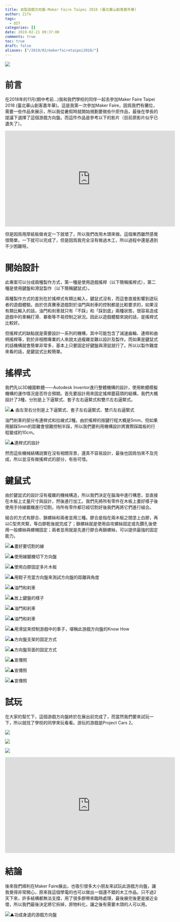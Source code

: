 ```yaml
---
title: 自製遊戲方向盤-Maker Faire Taipei 2018 (臺北華山創客嘉年華)
author: ZiTe
tags:
  - DIY
categories: []
date: 2019-02-21 09:37:00
comments: true
toc: true
draft: false
aliases: ["/2019/02/makerfairetaipei2018/"]
---
```

![](https://1.bp.blogspot.com/-O55tzWNKOOM/XppbGfjNjhI/AAAAAAAACFw/5mg4H7oP5tobmbB7je5IJwFDpC0YsisRACPcBGAsYHg/s320/20181011_%25E9%2581%258A%25E6%2588%25B2%25E6%2596%25B9%25E5%2590%2591%25E7%259B%25A4%25E5%25AE%25A3%25E5%2582%25B3%25E7%2585%25A7-0046.jpg)


# 前言

在2018年的11月(期中考前...)我和我們學校的同伴一起去參加Maker Faire Taipei 2018 (臺北華山創客嘉年華)。這是我第一次參加Maker Faire，因爲我們有攤位，需要一些作品來展示，所以我從暑假時就開始規劃要做些什麽作品，最後在學長的提議下選擇了這個游戲方向盤。而這件作品是參考以下的影片（目前原影片似乎已遺失了）。

<!--more-->

<div style="clear: both; text-align: center;">
<iframe allow="accelerometer; autoplay; encrypted-media; gyroscope; picture-in-picture" allowfullscreen="" frameborder="0" height="315" src="https://www.youtube.com/embed/AqbKj3T-eaM" width="560"></iframe>
</div>

但是因爲用厚紙板做肯定一下就壞了，所以我們改用木頭來做。這個東西雖然感覺很簡單，一下就可以完成了，但是因爲我完全沒有做過木工，所以過程中還是遇到不少困難呀。

# 開始設計

此專案可以分成兩種製作方式，第一種是使用遊戲搖桿（以下簡稱搖桿式），第二種是使用鍵盤和滑鼠製作（以下簡稱鍵鼠式）。

兩種製作方式的差別在於搖桿式有類比輸入，鍵鼠式沒有，而這會直接影響到遊玩者的遊戲體驗。由於仿真賽車遊戲對於油門與剎車的控制都是比較要求的，如果沒有類比輸入的話，油門和剎車就只有「不踩」和「踩到底」兩種狀態，很容易造成遊戲中的車輛打滑、暴衝等不易控制之狀況。因此以遊戲體驗來說的話，是搖桿式比較好。

但搖桿式的缺點就是需要設計一系列的機構，其中可能包含了減速齒輪、連桿和曲柄搖桿等，對於非相關專業的人來說太過複雜並難以設計及製作。而如果是鍵鼠式的話機構就會簡單非常多，基本上只要固定好鍵盤與滑鼠就行了。所以以製作難度來看的話，是鍵鼠式比較簡單。

# 搖桿式

我們先以3D繪圖軟體——Autodesk Inventor進行整體機構的設計，使用軟體模擬機構的運作情況是否符合預期。首先要設計用來固定搖桿蘑菇頭的結構，我們大概設計了3種，分別是上下逼緊式、套子左右逼緊式和雙爪左右逼緊式。

![▲ 由左至右分別是上下逼緊式、套子左右逼緊式、雙爪左右逼緊式](https://1.bp.blogspot.com/-OXit-ju8Y2o/Xppbzhya2GI/AAAAAAAACGM/wHNDX5dIY7wctoPgRWosijZLjnbpl5U-QCPcBGAsYHg/s1600/041809445684_01.png)

油門剎車的部分有連桿式和拉線式2種。由於搖桿的按鍵行程大概是5mm，但如果用腳踩5mm的距離會很難控制半踩，所以我們要利用機構設計將實際踩踏板的行程變成約10cm。


![▲連桿式的設計](https://1.bp.blogspot.com/-Cxpauj5J5_Y/XppbGdF6yBI/AAAAAAAACFw/zdC24EMp72cixUpzBI-K26YFOIGsHMeVwCPcBGAsYHg/s1600/unnamed%2B%25283%2529.png)

然而這些機械結構説實在沒有相關背景，還真不容易設計，最後也因爲怕來不及完成，所以並沒有做搖桿式的部分，有些可惜。


# 鍵鼠式
由於鍵鼠式的設計沒有複雜的機械構造，所以我們決定在腦海中進行構思，並直接在木板上丈量尺寸與設計，然後進行加工。我們先將所有零件在木板上畫好樣子後使用手持線鋸機進行切割，待所有零件都已經切割好後我們再將它們進行組合。

組合的方式有膠合、鎖螺絲和兩者並用三種。膠合是指在兩木板之間塗上白膠，再以C型夾夾緊，等白膠乾後就完成了；鎖螺絲就是使用自攻螺絲固定或先鑽孔後使用一般螺絲與螺帽固定；兩者並用就是先進行膠合再鎖螺絲，可以提供最強的固定能力。

![▲畫好要切割的線](https://1.bp.blogspot.com/-qSL49ICJzPE/XppbGT3lANI/AAAAAAAACFw/JySKHsgTEK8sraAglCSd3XaBm2LqTqH-gCPcBGAsYHg/s1600/DSC_0011.jpg)

![▲使用線鋸機切下方向盤](https://1.bp.blogspot.com/-f_TgL6vIo2g/XppbGZeycuI/AAAAAAAACFw/8mCyer4qq8YIjmPAghiHgtlVYgltIgm3wCPcBGAsYHg/s1600/DSC_0012.jpg)

![▲使用白膠固定多片木板](https://1.bp.blogspot.com/-qE3Lyu9rl-A/XppbGZx2HLI/AAAAAAAACFw/pPORb1_iblgqV1rMJI-mIYKdtL7dYYECwCPcBGAsYHg/s1600/DSC_0013.jpg)

![▲用鉗子充當方向盤來測試方向盤的距離與角度](https://1.bp.blogspot.com/-XASYoyg8at4/XppbGcUJzJI/AAAAAAAACFw/g7gLtN89AKooRKS7JlfV_79NMDLSebxRgCPcBGAsYHg/s1600/DSC_0057.jpg)

![▲油門和刹車](https://1.bp.blogspot.com/-yY8knYrcxkI/XppbGScz-2I/AAAAAAAACFw/oS4zHJUrfuoAFwkzLNiEAEyoFpY2anEEQCPcBGAsYHg/s1600/DSC_0089.jpg)


![▲放上鍵盤的樣子](https://1.bp.blogspot.com/-Ve3pu_l8kMM/XppbGX-sQxI/AAAAAAAACFw/djFQxSvSg-IuQ3bbb5Q2R-dU-xU1FD7EQCPcBGAsYHg/s1600/DSC_0086.jpg)


![▲油門和刹車](https://1.bp.blogspot.com/-uI6UhqpS1JA/XppbGaGD8nI/AAAAAAAACFw/XqrvP05o9qcGE0wT5K_nXYSwJbo4zhe-gCPcBGAsYHg/s1600/20181011_%25E9%2581%258A%25E6%2588%25B2%25E6%2596%25B9%25E5%2590%2591%25E7%259B%25A4%25E5%25AE%25A3%25E5%2582%25B3%25E7%2585%25A7-0054.jpg)

![▲油門和刹車](https://1.bp.blogspot.com/-c4wz0qXQCsQ/XppbGapAjHI/AAAAAAAACFw/ulTHmKAPZg4PvwxWQ7HASq-_VS0Rg-atgCPcBGAsYHg/s1600/20181011_%25E9%2581%258A%25E6%2588%25B2%25E6%2596%25B9%25E5%2590%2591%25E7%259B%25A4%25E5%25AE%25A3%25E5%2582%25B3%25E7%2585%25A7-0055.jpg)

![▲用滑鼠來控制游戲中的車子，堪稱此游戲方向盤的Know How](https://1.bp.blogspot.com/-iLSfwLSCZys/XppbGS93-rI/AAAAAAAACFw/ibGlOUXh_JsxohAGZcGrkCinmbNUeko9wCPcBGAsYHg/s1600/20181011_%25E9%2581%258A%25E6%2588%25B2%25E6%2596%25B9%25E5%2590%2591%25E7%259B%25A4%25E5%25AE%25A3%25E5%2582%25B3%25E7%2585%25A7-0057.jpg)

![▲方向盤支架的固定方式](https://1.bp.blogspot.com/-3J9DtHU6kFI/XppbGY64_kI/AAAAAAAACFw/021H68aZAFIZdenwiDGPtIQ3YcHScghawCPcBGAsYHg/s1600/20181026_%25E9%2581%258A%25E6%2588%25B2%25E6%2596%25B9%25E5%2590%2591%25E7%259B%25A4%25E5%25AE%25A3%25E5%2582%25B3%25E7%2585%25A7-02-0009.jpg)

![▲方向盤背面的固定方式](https://1.bp.blogspot.com/-7VfwyH50o4o/XppbGXZB-MI/AAAAAAAACFw/nQEE8WW8X7gJ-Ob-3pOHc5cRpzVRjBycACPcBGAsYHg/s1600/20181026_%25E9%2581%258A%25E6%2588%25B2%25E6%2596%25B9%25E5%2590%2591%25E7%259B%25A4%25E5%25AE%25A3%25E5%2582%25B3%25E7%2585%25A7-02-0004.jpg)

![▲宣傳照](https://1.bp.blogspot.com/-pJ-tduIwwcs/XppbGaMniYI/AAAAAAAACFw/LZioyePeh3w_0f9NFvIqCnVctKVdCiPqgCPcBGAsYHg/s1600/ZPH_0073%2528Without%2BText%2529.png)

![▲宣傳照](https://1.bp.blogspot.com/-QVT2R4Vkimo/XppbGSL9TII/AAAAAAAACFw/GqfiFhpNzTcYrWDmoYN4tVy09SxowVP4ACPcBGAsYHg/s1600/ZPH_0041.png)

![▲宣傳照](https://1.bp.blogspot.com/-LIxrL-Hu4nM/XppbGWp9CaI/AAAAAAAACFw/SJZfuX6ES3UUMLsN1DBoTlsQE_RZVXhWwCPcBGAsYHg/s1600/ZPH_0052.png)

# 試玩

在大家的幫忙下，這個游戲方向盤終於在展出前完成了，而當然我們要來試玩一下，所以就找了學校的同學來玩看看。游玩的游戲是Project Cars 2。


![](https://1.bp.blogspot.com/-sJPlwafhEOE/XppbGdQdYlI/AAAAAAAACFw/qkkFti0eSo4BBRn9QS7DGdvZf7sq8E_BQCPcBGAsYHg/s1600/DSC_0093.png)


![](https://1.bp.blogspot.com/-MYH3vsYYi2M/XppbGZd9CYI/AAAAAAAACFw/zvT5GpVmDlsloemnLphpcfrgiocR1SpEACPcBGAsYHg/s1600/DSC_00932.png)


![](https://1.bp.blogspot.com/-9cXHBJqr9cI/XppbGTg8xfI/AAAAAAAACFw/Fqh2-mPu11Iv8eE5gt7ShOJynaF1vetpgCPcBGAsYHg/s1600/DSC_00933.png)


<div style="clear: both; text-align: center;">
<iframe width="560" height="315" src="https://www.youtube.com/embed/LqzdGxMLNnI" frameborder="0" allow="accelerometer; autoplay; encrypted-media; gyroscope; picture-in-picture" allowfullscreen></iframe>
</div>


# 結論

後來我們順利在Maker Faire展出，也吸引很多大小朋友來試玩此游戲方向盤，讓我覺得非常開心，原來我這個學電的也可以做出一個還不錯的木工作品。只不過2天下來，許多結構都無法支撐，用了很多膠帶來臨時處理，最後展完後更是接近全壞，所以我們最後決定將它拆掉，原物料化，讓之後有需要木頭的人可以用。

![▲功成身退的游戲方向盤](https://1.bp.blogspot.com/-F0Jlxj9QzMg/XppbGb-r5YI/AAAAAAAACFw/mlxkpvfgMT45SWX4ejq6DRh0_47nkLcOQCPcBGAsYHg/s1600/DSC_0081.jpg)
